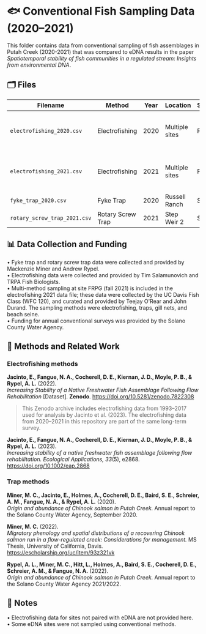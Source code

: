 # 🐟 Conventional Fish Sampling Data (2020–2021)

This folder contains data from conventional sampling of fish assemblages in Putah Creek (2020-2021) that was compared to eDNA results in the paper *Spatiotemporal stability of fish communities in a regulated stream: Insights from environmental DNA*.


## 🗂️ Files

| Filename                         | Method              | Year | Location        | Season | Notes |
|----------------------------------|---------------------|------|-----------------|--------|-------|
| `electrofishing_2020.csv`        | Electrofishing      | 2020 | Multiple sites  | Fall   | Partial overlap with eDNA sites |
| `electrofishing_2021.csv`        | Electrofishing      | 2021 | Multiple sites  | Fall   | Partial overlap with eDNA sites |
| `fyke_trap_2020.csv`             | Fyke Trap           | 2020 | Russell Ranch   | Spring | Single trap |
| `rotary_screw_trap_2021.csv`     | Rotary Screw Trap   | 2021 | Step Weir 2     | Spring | Single trap |

## 📊 Data Collection and Funding

• Fyke trap and rotary screw trap data were collected and provided by Mackenzie Miner and Andrew Rypel.  
• Electrofishing data were collected and provided by Tim Salamunovich and TRPA Fish Biologists.  
• Multi-method sampling at site FRPG (fall 2021) is included in the electrofishing 2021 data file; these data were collected by the UC Davis Fish Class (WFC 120), and curated and provided by Teejay O'Rear and John Durand. The sampling methods were electrofishing, traps, gill nets, and beach seine.  
• Funding for annual conventional surveys was provided by the Solano County Water Agency.

## 📄 Methods and Related Work

### Electrofishing methods

**Jacinto, E., Fangue, N. A., Cocherell, D. E., Kiernan, J. D., Moyle, P. B., & Rypel, A. L.** (2022).  
*Increasing Stability of a Native Freshwater Fish Assemblage Following Flow Rehabilitation* [Dataset]. **Zenodo**. https://doi.org/10.5281/zenodo.7822308  
> This Zenodo archive includes electrofishing data from 1993–2017 used for analysis by Jacinto et al. (2023). The electrofishing data from 2020–2021 in this repository are part of the same long-term survey.

**Jacinto, E., Fangue, N. A., Cocherell, D. E., Kiernan, J. D., Moyle, P. B., & Rypel, A. L.** (2023).  
*Increasing stability of a native freshwater fish assemblage following flow rehabilitation.* *Ecological Applications, 33*(5), e2868.
https://doi.org/10.1002/eap.2868

### Trap methods

**Miner, M. C., Jacinto, E., Holmes, A., Cocherell, D. E., Baird, S. E., Schreier, A. M., Fangue, N. A., & Rypel, A. L.** (2020).  
*Origin and abundance of Chinook salmon in Putah Creek.* Annual report to the Solano County Water Agency, September 2020.

**Miner, M. C.** (2022).  
*Migratory phenology and spatial distributions of a recovering Chinook salmon run in a flow-regulated creek: Considerations for management.* MS Thesis, University of California, Davis.
https://escholarship.org/uc/item/93z321vk

**Rypel, A. L., Miner, M. C., Hitt, L., Holmes, A., Baird, S. E., Cocherell, D. E., Schreier, A. M., & Fangue, N. A.** (2022).  
*Origin and abundance of Chinook salmon in Putah Creek.* Annual report to the Solano County Water Agency 2021/2022.

## 📌 Notes

• Electrofishing data for sites not paired with eDNA are not provided here.  
• Some eDNA sites were not sampled using conventional methods.
